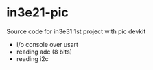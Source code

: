 # in3e21-pic

Source code for in3e31 1st project with pic devkit
- i/o console over usart
- reading adc (8 bits)
- reading i2c

